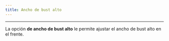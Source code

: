 ```yaml
---
title: Ancho de bust alto
---
```


***

La opción **de ancho de bust alto** le permite ajustar el ancho de bust alto en el frente.

